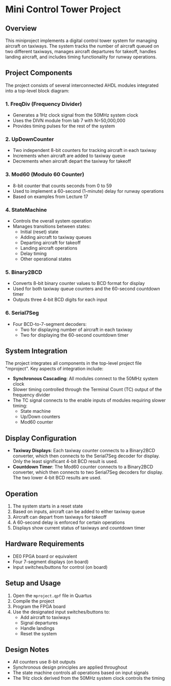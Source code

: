 # Mini Control Tower Project

## Overview
This miniproject implements a digital control tower system for managing aircraft on taxiways. The system tracks the number of aircraft queued on two different taxiways, manages aircraft departures for takeoff, handles landing aircraft, and includes timing functionality for runway operations.

## Project Components
The project consists of several interconnected AHDL modules integrated into a top-level block diagram:

### 1. FreqDiv (Frequency Divider)
- Generates a 1Hz clock signal from the 50MHz system clock
- Uses the DIVN module from lab 7 with N=50,000,000
- Provides timing pulses for the rest of the system

### 2. UpDownCounter
- Two independent 8-bit counters for tracking aircraft in each taxiway
- Increments when aircraft are added to taxiway queue
- Decrements when aircraft depart the taxiway for takeoff

### 3. Mod60 (Modulo 60 Counter)
- 8-bit counter that counts seconds from 0 to 59
- Used to implement a 60-second (1-minute) delay for runway operations
- Based on examples from Lecture 17

### 4. StateMachine
- Controls the overall system operation
- Manages transitions between states:
  - Initial (reset) state
  - Adding aircraft to taxiway queues
  - Departing aircraft for takeoff
  - Landing aircraft operations
  - Delay timing
  - Other operational states

### 5. Binary2BCD
- Converts 8-bit binary counter values to BCD format for display
- Used for both taxiway queue counters and the 60-second countdown timer
- Outputs three 4-bit BCD digits for each input

### 6. Serial7Seg
- Four BCD-to-7-segment decoders:
  - Two for displaying number of aircraft in each taxiway
  - Two for displaying the 60-second countdown timer

## System Integration
The project integrates all components in the top-level project file "mproject". Key aspects of integration include:

- **Synchronous Cascading**: All modules connect to the 50MHz system clock
- Slower timing controlled through the Terminal Count (TC) output of the frequency divider
- The TC signal connects to the enable inputs of modules requiring slower timing:
  - State machine
  - Up/Down counters
  - Mod60 counter

## Display Configuration
- **Taxiway Displays**: Each taxiway counter connects to a Binary2BCD converter, which then connects to the Serial7Seg decoder for display. Only the least significant 4-bit BCD result is used.
- **Countdown Timer**: The Mod60 counter connects to a Binary2BCD converter, which then connects to two Serial7Seg decoders for display. The two lower 4-bit BCD results are used.

## Operation
1. The system starts in a reset state
2. Based on inputs, aircraft can be added to either taxiway queue
3. Aircraft can depart from taxiways for takeoff
4. A 60-second delay is enforced for certain operations
5. Displays show current status of taxiways and countdown timer

## Hardware Requirements
- DE0 FPGA board or equivalent
- Four 7-segment displays (on board)
- Input switches/buttons for control (on board)

## Setup and Usage
1. Open the `mproject.qpf` file in Quartus
2. Compile the project
3. Program the FPGA board
4. Use the designated input switches/buttons to:
   - Add aircraft to taxiways
   - Signal departures
   - Handle landings
   - Reset the system

## Design Notes
- All counters use 8-bit outputs
- Synchronous design principles are applied throughout
- The state machine controls all operations based on input signals
- The 1Hz clock derived from the 50MHz system clock controls the timing
